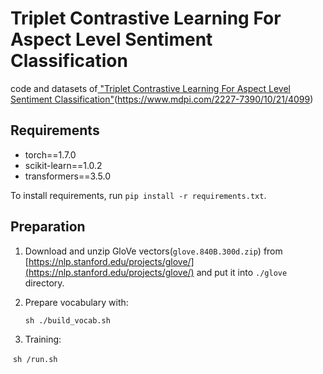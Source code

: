 # Triplet Contrastive Learning For Aspect Level Sentiment Classification

code and datasets of[ "Triplet Contrastive Learning For Aspect Level Sentiment Classification"]()(https://www.mdpi.com/2227-7390/10/21/4099)

## Requirements

- torch==1.7.0
- scikit-learn==1.0.2
- transformers==3.5.0



To install requirements, run `pip install -r requirements.txt`.

## Preparation

1. Download and unzip GloVe vectors(`glove.840B.300d.zip`) from [https://nlp.stanford.edu/projects/glove/](https://nlp.stanford.edu/projects/glove/) and put it into  `./glove` directory.

2. Prepare vocabulary with:

   `sh ./build_vocab.sh`

3. Training:

​		 `sh /run.sh`
